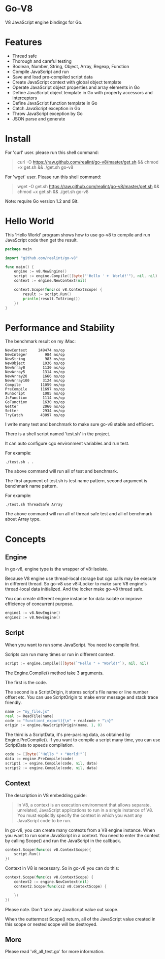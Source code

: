 Go-V8
=====

V8 JavaScript engine bindings for Go.

Features
=======

* Thread safe
* Thorough and careful testing
* Boolean, Number, String, Object, Array, Regexp, Function
* Compile JavaScript and run
* Save and load pre-compiled script data
* Create JavaScript context with global object template
* Operate JavaScript object properties and array elements in Go
* Define JavaScript object template in Go with property accessors and interceptors
* Define JavaScript function template in Go
* Catch JavaScript exception in Go
* Throw JavaScript exception by Go
* JSON parse and generate

Install
=======

For 'curl' user. please run this shell command:

> curl -O https://raw.github.com/realint/go-v8/master/get.sh && chmod +x get.sh && ./get.sh go-v8

For 'wget' user. Please run this shell command:

> wget -O get.sh https://raw.github.com/realint/go-v8/master/get.sh && chmod +x get.sh && ./get.sh go-v8

Note: require Go version 1.2 and Git.

Hello World
===========

This 'Hello World' program shows how to use go-v8 to compile and run JavaScript code then get the result.

```go
package main

import "github.com/realint/go-v8"

func main() {
	engine := v8.NewEngine()
	script := engine.Compile([]byte("'Hello ' + 'World!'"), nil, nil)
	context := engine.NewContext(nil)

	context.Scope(func(cs v8.ContextScope) {
		result := script.Run()
		println(result.ToString())
	})
}
```

Performance and Stability 
=========================

The benchmark result on my iMac:

```
NewContext     249474 ns/op
NewInteger        984 ns/op
NewString         983 ns/op
NewObject        1036 ns/op
NewArray0        1130 ns/op
NewArray5        1314 ns/op
NewArray20       1666 ns/op
NewArray100      3124 ns/op
Compile         11059 ns/op
PreCompile      11697 ns/op
RunScript        1085 ns/op
JsFunction       1114 ns/op
GoFunction       1630 ns/op
Getter           2060 ns/op
Setter           2934 ns/op
TryCatch        43097 ns/op
```

I write many test and benchmark to make sure go-v8 stable and efficient.

There is a shell script named 'test.sh' in the project. 

It can auto configure cgo environment variables and run test.

For example:

```
./test.sh . .
```

The above command will run all of test and benchmark.

The first argument of test.sh is test name pattern, second argument is benchmark name pattern.

For example:

```
./test.sh ThreadSafe Array
```

The above command will run all of thread safe test and all of benchmark about Array type.

Concepts
========

Engine
------

In go-v8, engine type is the wrapper of v8::Isolate.

Because V8 engine use thread-local storage but cgo calls may be execute in different thread. So go-v8 use v8::Locker to make sure V8 engine's thread-local data initialized. And the locker make go-v8 thread safe.

You can create different engine instance for data isolate or improve efficiency of concurrent purpose.

```go
engine1 := v8.NewEngine()
engine2 := v8.NewEngine()
```

Script
------

When you want to run some JavaScript. You need to compile first.

Scripts can run many times or run in different context.

```go
script := engine.Compile([]byte(`"Hello " + "World!"`), nil, nil)
```

The Engine.Compile() method take 3 arguments. 

The first is the code.

The second is a ScriptOrigin, it stores script's file name or line number offset etc. You can use ScriptOrigin to make error message and stack trace friendly.

```go
name := "my_file.js"
real := ReadFile(name)
code := "function(_export){\n" + realcode + "\n}"
origin := engine.NewScriptOrigin(name, 1, 0)
```

The third is a ScriptData, it's pre-parsing data, as obtained by Engine.PreCompile(). If you want to compile a script many time, you can use ScriptData to speeds compilation. 

```go
code := []byte(`"Hello " + "World!"`)
data := engine.PreCompile(code)
script1 := engine.Compile(code, nil, data)
script2 := engine.Compile(code, nil, data)
```

Context
-------

The description in V8 embedding guide:

> In V8, a context is an execution environment that allows separate, unrelated, JavaScript applications to run in a single instance of V8. You must explicitly specify the context in which you want any JavaScript code to be run.

In go-v8, you can create many contexts from a V8 engine instance. When you want to run some JavaScript in a context. You need to enter the context by calling Scope() and run the JavaScript in the callback.

```go
context.Scope(func(cs v8.ContextScope){
	script.Run()
})
```

Context in V8 is necessary. So in go-v8 you can do this:

```go
context.Scope(func(cs v8.ContextScope) {
	context2 := engine.NewContext(nil)
	context2.Scope(func(cs2 v8.ContextScope) {

	})
})
```

Please note. Don't take any JavaScript value out scope.

When the outtermost Scope() return, all of the JavaScript value created in this scope or nested scope will be destroyed.

More
----

Please read 'v8_all_test.go' for more information.

